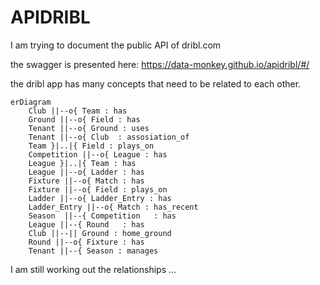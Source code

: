 # APIDRIBL #

I am trying to document the public API of dribl.com

the swagger is presented here: https://data-monkey.github.io/apidribl/#/


the dribl app has many concepts that need to be related to each other. 


```mermaid
erDiagram
    Club ||--o{ Team : has
    Ground ||--o{ Field : has
    Tenant ||--o{ Ground : uses
    Tenant ||--o{ Club  : assosiation_of
    Team }|..|{ Field : plays_on
    Competition ||--o{ League : has
    League }|..|{ Team : has
    League ||--o{ Ladder : has
    Fixture ||--o{ Match : has
    Fixture ||--o{ Field : plays_on
    Ladder ||--o{ Ladder_Entry : has
    Ladder_Entry ||--o{ Match : has_recent
    Season  ||--{ Competition   : has
    League ||--{ Round   : has
    Club ||--|| Ground : home_ground
    Round ||--o{ Fixture : has
    Tenant ||--{ Season : manages
```


I am still working out the relationships ...
